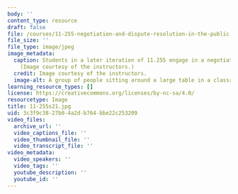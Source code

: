 ```yaml
---
body: ''
content_type: resource
draft: false
file: /courses/11-255-negotiation-and-dispute-resolution-in-the-public-sector-spring-2021/11-255s21.jpg
file_size: ''
file_type: image/jpeg
image_metadata:
  caption: Students in a later iteration of 11.255 engage in a negotiation exercise.
    (Image courtesy of the instructors.)
  credit: Image courtesy of the instructors.
  image-alt: A group of people sitting around a large table in a classroom.
learning_resource_types: []
license: https://creativecommons.org/licenses/by-nc-sa/4.0/
resourcetype: Image
title: 11-255s21.jpg
uid: 3c3f9c38-27b0-4a2d-b764-bbe22c253209
video_files:
  archive_url: ''
  video_captions_file: ''
  video_thumbnail_file: ''
  video_transcript_file: ''
video_metadata:
  video_speakers: ''
  video_tags: ''
  youtube_description: ''
  youtube_id: ''
---
```

